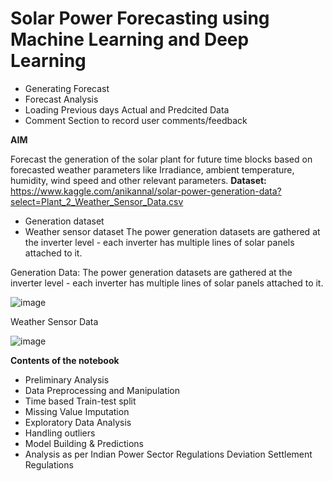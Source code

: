 # Solar Power Forecasting using Machine Learning and Deep Learning



- Generating Forecast
- Forecast Analysis
- Loading Previous days Actual and Predcited Data
- Comment Section to record user comments/feedback 


**AIM**

Forecast the generation of the solar plant for future time blocks based on forecasted weather parameters like Irradiance, ambient temperature, humidity, wind speed and other relevant parameters.
**Dataset:** https://www.kaggle.com/anikannal/solar-power-generation-data?select=Plant_2_Weather_Sensor_Data.csv
- Generation dataset
- Weather sensor dataset
The power generation datasets are gathered at the inverter level - each inverter has multiple lines of solar panels attached to it.

Generation Data: 
The power generation datasets are gathered at the inverter level - each inverter has multiple lines of solar panels attached to it.												

![image](https://user-images.githubusercontent.com/57750483/132389199-707646ac-cb4d-41ae-8f5a-a63a72fcffc2.png)
						
Weather Sensor Data

![image](https://user-images.githubusercontent.com/57750483/132390415-896c6d3d-702c-4b51-b620-ef9fd54b9fda.png)

**Contents of the notebook**
- Preliminary Analysis
- Data Preprocessing and Manipulation
- Time based Train-test split
- Missing Value Imputation
- Exploratory Data Analysis
- Handling outliers
- Model Building & Predictions
- Analysis as per Indian Power Sector Regulations Deviation Settlement Regulations









